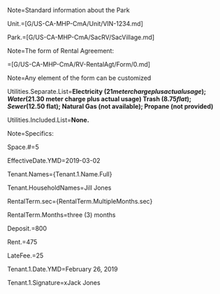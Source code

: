 Note=Standard information about the Park

Unit.=[G/US-CA-MHP-CmA/Unit/VIN-1234.md]

Park.=[G/US-CA-MHP-CmA/SacRV/SacVillage.md]

Note=The form of Rental Agreement:

=[G/US-CA-MHP-CmA/RV-RentalAgt/Form/0.md]
  
Note=Any element of the form can be customized

Utilities.Separate.List=<b>Electricity ($21 meter charge plus actual usage);  Water  ($21.30 meter charge plus actual usage) 	Trash ($8.75 flat);	Sewer ($12.50 flat);  Natural Gas (not available); Propane (not provided)</b>		

Utilities.Included.List=<b>None.</b>		

Note=Specifics:

Space.#=5

EffectiveDate.YMD=2019-03-02

Tenant.Names={Tenant.1.Name.Full}

Tenant.HouseholdNames=Jill Jones

RentalTerm.sec={RentalTerm.MultipleMonths.sec}

RentalTerm.Months=three (3) months

Deposit.$=$800

Rent.$=$475

LateFee.$=$25

Tenant.1.Date.YMD=February 26, 2019

Tenant.1.Signature=xJack Jones